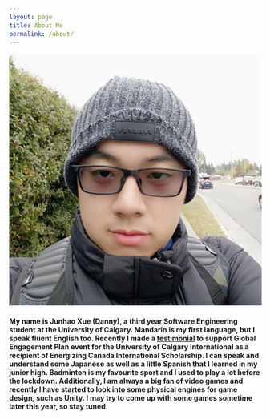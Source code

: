 ```yaml
---
layout: page
title: About Me
permalink: /about/
---
```



![selfie](/assets/image/me.jpg)

#### My name is Junhao Xue (Danny), a third year Software Engineering student at the University of Calgary. Mandarin is my first language, but I speak fluent English too. Recently I made a <a href="https://youtu.be/E5ClVbQm0fg" target="_blank">testimonial</a> to support Global Engagement Plan event for the University of Calgary International as a recipient of Energizing Canada International Scholarship. I can speak and understand some Japanese as well as a little Spanish that I learned in my junior high. Badminton is my favourite sport and I used to play a lot before the lockdown. Additionally, I am always a big fan of video games and recently I have started to look into some physical engines for game design, such as Unity. I may try to come up with some games sometime later this year, so stay tuned.   
